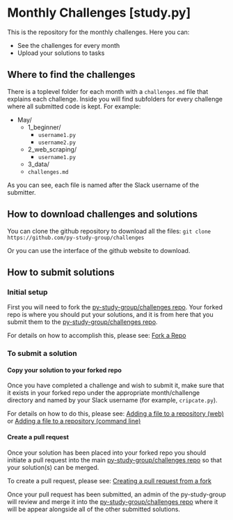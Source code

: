 # Monthly Challenges [study.py]

This is the repository for the monthly challenges. Here you can:

* See the challenges for every month
* Upload your solutions to tasks

## Where to find the challenges

There is a toplevel folder for each month with a `challenges.md` file that explains each challenge. Inside you will
find subfolders for every challenge where all submitted code is kept. For example:

* May/
  * 1_beginner/
    * `username1.py`
    * `username2.py`
  * 2_web_scraping/
    * `username1.py`
  * 3_data/
  * `challenges.md`

As you can see, each file is named after the Slack username of the submitter. 

## How to download challenges and solutions

You can clone the github repository to download all the files: `git clone https://github.com/py-study-group/challenges`

Or you can use the interface of the github website to download.

## How to submit solutions

### Initial setup 

First you will need to fork the [py-study-group/challenges repo](https://github.com/py-study-group/challenges). Your forked
repo is where you should put your solutions, and it is from here that you submit them to the [py-study-group/challenges repo](https://github.com/py-study-group/challenges). 

For details on how to accomplish this, please see: [Fork a Repo](https://help.github.com/articles/fork-a-repo/)

### To submit a solution

#### Copy your solution to your forked repo

Once you have completed a challenge and wish to submit it, make sure that it exists in your forked repo under the appropriate month/challenge directory and named by your Slack username (for example, `cripcate.py`). 

For details on how to do this, please see: [Adding a file to a repository (web)](https://help.github.com/articles/adding-a-file-to-a-repository/) or [Adding a file to a repository (command line)](https://help.github.com/articles/adding-a-file-to-a-repository-using-the-command-line/)

#### Create a pull request

Once your solution has been placed into your forked repo you should initiate a pull request into the main [py-study-group/challenges repo](https://github.com/py-study-group/challenges) so that your solution(s) can be merged. 

To create a pull request, please see: [Creating a pull request from a fork](https://help.github.com/articles/creating-a-pull-request-from-a-fork/)

Once your pull request has been submitted, an admin of the py-study-group will review and merge it into the [py-study-group/challenges repo](https://github.com/py-study-group/challenges) where it will be appear alongside all of the other submitted solutions. 

